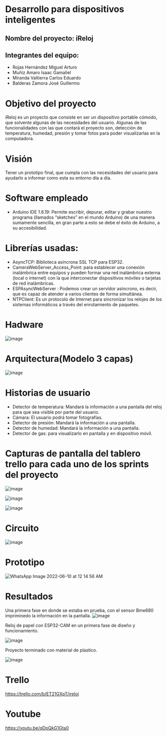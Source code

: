 # Desarrollo para  dispositivos inteligentes
## Nombre del proyecto: iReloj
## Integrantes del equipo:
- Rojas Hernández Miguel Arturo
- Muñiz Amaro Isaac Gamaliel
- Miranda Valtierra Carlos Eduardo
- Balderas Zamora José Guillermo
# Objetivo del proyecto
iReloj es un proyecto que consiste en ser un dispositivo portable cómodo, que solvente algunas de las necesidades del usuario. Algunas de las funcionalidades con las que contará el proyecto son, detección de temperatura, humedad, presión y tomar fotos para poder visualizarlas en la computadora. 

# Visión
Tener un prototipo final, que cumpla con las necesidades del usuario para ayudarlo a informar como esta su entorno día a día. 

# Software empleado
- Arduino IDE 1.8.19: Permite escribir, depurar, editar y grabar nuestro programa (llamados “sketches” en el mundo Arduino) de una manera sumamente sencilla, en gran parte a esto se debe el éxito de Arduino, a su accesibilidad.

# Librerías usadas:
- AsyncTCP: Biblioteca asíncrona SSL TCP para ESP32.
- CameraWebServer_Access_Point: para establecer una conexión inalámbrica entre equipos y pueden formar una red inalámbrica externa (local o internet) con la que interconectar dispositivos móviles o tarjetas de red inalámbricas.
- ESPAsyncWebServer : Podemos crear un servidor asíncrono, es decir, que es capaz de atender a varios clientes de forma simultánea.
- NTPClient: Es un protocolo de Internet para sincronizar los relojes de los sistemas informáticos a través del enrutamiento de paquetes.

# Hadware 
![image](https://user-images.githubusercontent.com/68245966/184734671-daef5f7e-6f6d-478b-93ff-5cdaa2458e0b.png)

# Arquitectura(Modelo 3 capas)
![image](https://user-images.githubusercontent.com/68245966/184910048-b9b76973-c826-42f1-963f-64314de4c839.png)

# Historias de usuario
- Detector de temperatura: Mandará la información a una pantalla del reloj para que sea visible por parte del usuario.
- Cámara: El usuario podrá tomar fotografías.
- Detector de presión: Mandará la información a una pantalla.
- Detector de humedad: Mandará la información a una pantalla.
- Detector de gas: para visualizarlo en pantalla y en dispositivo móvil.

# Capturas de pantalla del tablero trello para cada uno de los sprints del proyecto
![image](https://user-images.githubusercontent.com/68245966/184734969-13a443bd-0b4d-41d4-9edc-b8bfdce08c9f.png)

![image](https://user-images.githubusercontent.com/68245966/184734992-74655573-6174-4ca1-b535-acbd3cf82ad4.png)

![image](https://user-images.githubusercontent.com/68245966/184735012-95b90c16-33ba-4ec7-bd34-a5daf0955282.png)

# Circuito
![image](https://user-images.githubusercontent.com/68245966/184735088-374820a3-6ebf-460b-b4c1-deec13ca4b92.png)

# Prototipo
![WhatsApp Image 2022-06-10 at 12 14 56 AM](https://user-images.githubusercontent.com/68245966/173080481-b01f618e-74fb-432e-b7ea-7b69f68015cb.jpeg)

# Resultados
Una primera fase en donde se estaba en prueba, con el sensor Bme680 impriminedo la información en la pantalla.
![image](https://user-images.githubusercontent.com/68245966/184735132-62a1e072-03ce-4825-8a45-0938b9163a96.png)

Reloj de papel con ESP32-CAM en un primera fase de diseño y funcionamiento.

![image](https://user-images.githubusercontent.com/68245966/184735184-36e08d2b-6a2f-4505-82d4-295677dd2319.png)

Proyecto terminado con material de plastico.

![image](https://user-images.githubusercontent.com/68245966/184735227-485a2dc7-31bf-4053-a4be-89ea01e109af.png)

# Trello
https://trello.com/b/ET21GXpT/ireloj

# Youtube
https://youtu.be/qDpQkG1Gta0
